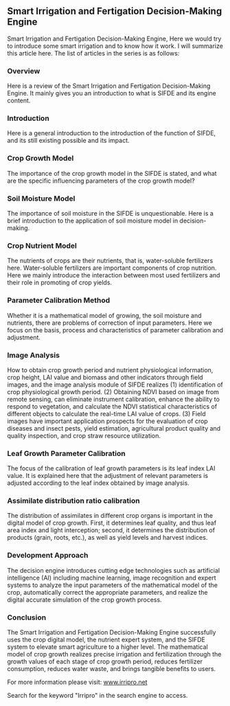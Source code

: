 ## Smart Irrigation and Fertigation Decision-Making Engine
Smart Irrigation and Fertigation Decision-Making Engine, Here we would try to introduce some smart irrigation and to know how it work.
I will summarize this article here. The list of articles in the series is as follows:

### Overview 

Here is a review of the Smart Irrigation and Fertigation Decision-Making Engine. It mainly gives you an introduction to what is SIFDE and its engine content.

### Introduction  

Here is a general introduction to the introduction of the function of SIFDE, and its still existing possible and its impact.

### Crop Growth Model

The importance of the crop growth model in the SIFDE is stated, and what are the specific influencing parameters of the crop growth model?

### Soil Moisture Model

The importance of soil moisture in the SIFDE is unquestionable. Here is a brief introduction to the application of soil moisture model in decision-making.

### Crop Nutrient Model 

The nutrients of crops are their nutrients, that is, water-soluble fertilizers here. Water-soluble fertilizers are important components of crop nutrition. Here we mainly introduce the interaction between most used fertilizers and their role in promoting of crop yields.

### Parameter Calibration Method

Whether it is a mathematical model of growing, the soil moisture and nutrients, there are problems of correction of input parameters. Here we focus on the basis, process and characteristics of parameter calibration and adjustment.

### Image Analysis

How to obtain crop growth period and nutrient physiological information, crop height, LAI value and biomass and other indicators through field images, and the image analysis module of SIFDE realizes (1) identification of crop physiological growth period. (2) Obtaining NDVI based on image from remote sensing, can eliminate instrument calibration, enhance the ability to respond to vegetation, and calculate the NDVI statistical characteristics of different objects to calculate the real-time LAI value of crops. (3) Field images have important application prospects for the evaluation of crop diseases and insect pests, yield estimation, agricultural product quality and quality inspection, and crop straw resource utilization.

### Leaf Growth Parameter Calibration

The focus of the calibration of leaf growth parameters is its leaf index LAI value. It is explained here that the adjustment of relevant parameters is adjusted according to the leaf index obtained by image analysis.

### Assimilate distribution ratio calibration

The distribution of assimilates in different crop organs is important in the digital model of crop growth. First, it determines leaf quality, and thus leaf area index and light interception; second, it determines the distribution of products (grain, roots, etc.), as well as yield levels and harvest indices.

### Development Approach

The decision engine introduces cutting edge technologies such as artificial intelligence (AI) including machine learning, image recognition and expert systems to analyze the input parameters of the mathematical model of the crop, automatically correct the appropriate parameters, and realize the digital accurate simulation of the crop growth process. 

### Conclusion

The Smart Irrigation and Fertigation Decision-Making Engine successfully uses the crop digital model, the nutrient expert system, and the SIFDE system to elevate smart agriculture to a higher level. The mathematical model of crop growth realizes precise irrigation and fertilization through the growth values of each stage of crop growth period, reduces fertilizer consumption, reduces water waste, and brings tangible benefits to users.

For more information please visit: www.irripro.net

Search for the keyword "Irripro" in the search engine to access.
